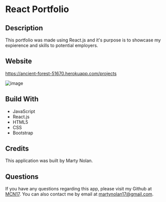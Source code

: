# React Portfolio

## Description
This portfolio was made using React.js and it's purpose is to showcase my expierence and skills to potential employers.

## Website
https://ancient-forest-51670.herokuapp.com/projects

![image](https://user-images.githubusercontent.com/104735194/197234273-127ebdb2-4e6f-4d0b-8207-a33c270eb1d3.png)


## Build With
* JavaScript
* React.js
* HTML5
* CSS
* Bootstrap

## Credits
This application was built by Marty Nolan.

## Questions
If you have any questions regarding this app, please visit my Github at [MCN17](https://github.com/MCN17). You can also contact me by email at       martynolan17@gmail.com.
